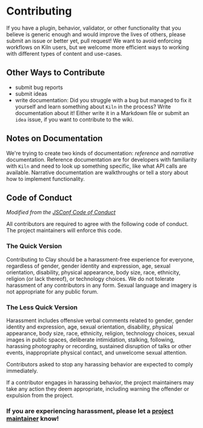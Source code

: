 Contributing
============

If you have a plugin, behavior, validator, or other functionality that you believe is generic enough and would improve the lives of others, please submit an issue or better yet, pull request! We want to avoid enforcing workflows on Kiln users, but we welcome more efficient ways to working with different types of content and use-cases.

## Other Ways to Contribute

- submit bug reports
- submit ideas
- write documentation: Did you struggle with a bug but managed to fix it yourself and learn something about `Kiln` in the process? Write documentation about it! Either write it in a Markdown file or submit an `idea` issue, if you want to contribute to the wiki.

## Notes on Documentation
We're trying to create two kinds of documentation: *reference* and *narrative* documentation. Reference documentation are for developers with familiarity with `Kiln` and need to look up something specific, like what API calls are available. Narrative documentation are walkthroughs or tell a story about how to implement functionality.


## Code of Conduct
*Modified from the [JSConf Code of Conduct](http://jsconf.com/codeofconduct.html)*

All contributors are required to agree with the following code of conduct. The project maintainers will enforce this code.

### The Quick Version

Contributing to Clay should be a harassment-free experience for everyone, regardless of gender, gender identity and expression, age, sexual orientation, disability, physical appearance, body size, race, ethnicity, religion (or lack thereof), or technology choices. We do not tolerate harassment of any contributors in any form. Sexual language and imagery is not appropriate for any public forum.

### The Less Quick Version

Harassment includes offensive verbal comments related to gender, gender identity and expression, age, sexual orientation, disability, physical appearance, body size, race, ethnicity, religion, technology choices, sexual images in public spaces, deliberate intimidation, stalking, following, harassing photography or recording, sustained disruption of talks or other events, inappropriate physical contact, and unwelcome sexual attention.

Contributors asked to stop any harassing behavior are expected to comply immediately.

If a contributor engages in harassing behavior, the project maintainers may take any action they deem appropriate, including warning the offender or expulsion from the project.


### If you are experiencing harassment, please let a [project maintainer](https://github.com/orgs/clay/people) know!

